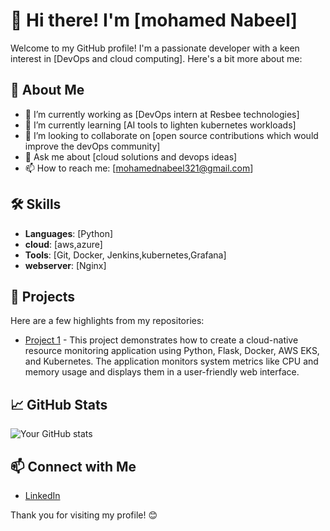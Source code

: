 # 👋 Hi there! I'm [mohamed Nabeel]

Welcome to my GitHub profile! I'm a passionate developer with a keen interest in [DevOps and cloud computing]. Here's a bit more about me:

## 🚀 About Me

- 🔭 I’m currently working as [DevOps intern at Resbee technologies]
- 🌱 I’m currently learning [AI tools to lighten kubernetes workloads]
- 👯 I’m looking to collaborate on [open source contributions which would improve the devOps community]
- 💬 Ask me about [cloud solutions and devops ideas]
- 📫 How to reach me: [mohamednabeel321@gmail.com]

## 🛠 Skills

- **Languages**: [Python]
- **cloud**: [aws,azure]
- **Tools**: [Git, Docker, Jenkins,kubernetes,Grafana]
- **webserver**: [Nginx]

## 🌟 Projects

Here are a few highlights from my repositories:

- [Project 1](https://github.com/nabeelmohamed/cloud-native-resource-monitoring-app) - This project demonstrates how to create a cloud-native resource monitoring application using Python, Flask, Docker, AWS EKS, and Kubernetes. The application monitors system metrics like CPU and memory usage and displays them in a user-friendly web interface.

## 📈 GitHub Stats

![Your GitHub stats](https://github-readme-stats.vercel.app/api?username=nabeelmohamed&show_icons=true&theme=radical)

## 📫 Connect with Me

- [LinkedIn](https://www.linkedin.com/in/mohamed-nabeel-424914217)

Thank you for visiting my profile! 😊
